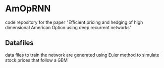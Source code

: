 # AmOpRNN
code repository for the paper "Efficient pricing and hedging of high dimensional American Option using deep recurrent networks"

## Datafiles
data files to train the network are generated using Euler method to simulate stock prices that follow a GBM
